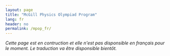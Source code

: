 ```yaml
---
layout: page
title: "McGill Physics Olympiad Program"
lang: fr
header: no
permalink: /mpop_fr/
---
```


*Cette page est en contruction et elle n'est pas disponsible en français pour le moment. Le traduction va être disponsible bientôt.*
